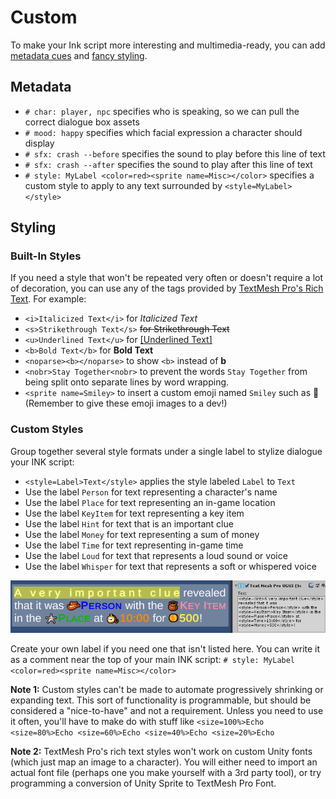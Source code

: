 # Custom
To make your Ink script more interesting and multimedia-ready, you can add [metadata cues](#metadata) and [fancy styling](#styling).

## Metadata

- `# char: player, npc` specifies who is speaking, so we can pull the correct dialogue box assets
- `# mood: happy` specifies which facial expression a character should display
- `# sfx: crash --before` specifies the sound to play before this line of text
- `# sfx: crash --after` specifies the sound to play after this line of text
- `# style: MyLabel <color=red><sprite name=Misc></color>` specifies a custom style to apply to any text surrounded by `<style=MyLabel></style>`

## Styling

### Built-In Styles
If you need a style that won't be repeated very often or doesn't require a lot of decoration, you can use any of the tags provided by [TextMesh Pro's Rich Text](http://digitalnativestudios.com/textmeshpro/docs/rich-text/). For example:
- `<i>Italicized Text</i>` for *Italicized Text*
- `<s>Strikethrough Text</s>` ~~for Strikethrough Text~~
- `<u>Underlined Text</u>` for <u>[Underlined Text]</u>
- `<b>Bold Text</b>` for **Bold Text**
- `<noparse><b></noparse>` to show `<b>` instead of **b**
- `<nobr>Stay Together<nobr>` to prevent the words `Stay Together` from being split onto separate lines by word wrapping.
- `<sprite name=Smiley>` to insert a custom emoji named `Smiley` such as 🙂 (Remember to give these emoji images to a dev!)

### Custom Styles
Group together several style formats under a single label to stylize dialogue your INK script:
- `<style=Label>Text</style>` applies the style labeled `Label` to `Text`
- Use the label `Person` for text representing a character's name 
- Use the label `Place` for text representing an in-game location
- Use the label `KeyItem` for text representing a key item
- Use the label `Hint` for text that is an important clue
- Use the label `Money` for text representing a sum of money
- Use the label `Time` for text representing in-game time
- Use the label `Loud` for text that represents a loud sound or voice
- Use the label `Whisper` for text that represents a soft or whispered voice

![styles preview](/docs/img/FormatStyles-cropped.png)

Create your own label if you need one that isn't listed here. You can write it as a comment near the top of your main INK script: `# style: MyLabel <color=red><sprite name=Misc></color>`

**Note 1:** Custom styles can't be made to automate progressively shrinking or expanding text. This sort of functionality is programmable, but should be considered a "nice-to-have" and not a requirement. Unless you need to use it often, you'll have to make do with stuff like `<size=100%>Echo <size=80%>Echo <size=60%>Echo <size=40%>Echo <size=20%>Echo`

**Note 2:** TextMesh Pro's rich text styles won't work on custom Unity fonts (which just map an image to a character). You will either need to import an actual font file (perhaps one you make yourself with a 3rd party tool), or try programming a conversion of Unity Sprite to TextMesh Pro Font.

